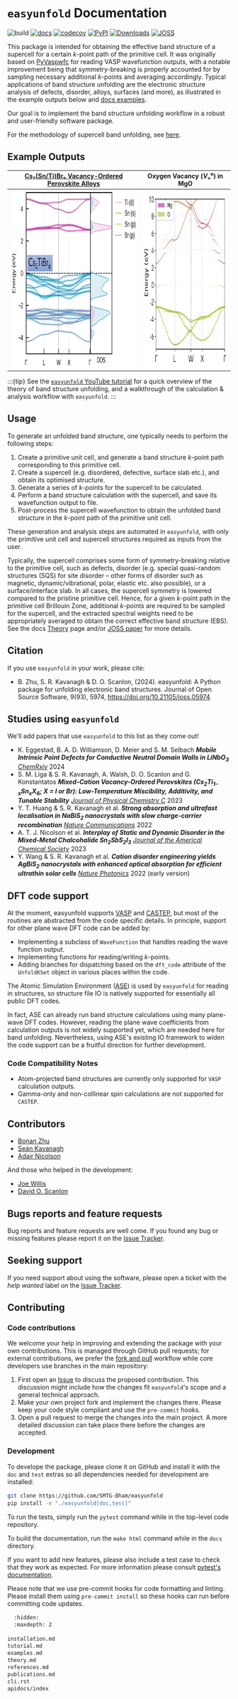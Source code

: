 # `easyunfold` Documentation

![build](https://github.com/SMTG-Bham/easyunfold/actions/workflows/ci.yaml/badge.svg)
[![docs](https://github.com/SMTG-Bham/easyunfold/actions/workflows/docs.yaml/badge.svg)](https://smtg-Bham.github.io/easyunfold/)
[![codecov](https://codecov.io/gh/SMTG-Bham/easyunfold/branch/main/graph/badge.svg?token=XLLWWU5UM2)](https://codecov.io/gh/SMTG-Bham/easyunfold)
[![PyPI](https://img.shields.io/pypi/v/easyunfold)](https://pypi.org/project/easyunfold)
[![Downloads](https://img.shields.io/pypi/dm/easyunfold)](https://smtg-Bham.github.io/easyunfold/)
[![JOSS](https://joss.theoj.org/papers/10.21105/joss.05974/status.svg)](https://doi.org/10.21105/joss.05974)

This package is intended for obtaining the effective band structure of a supercell for a certain _k_-point
path of the primitive cell. It was originally based on 
[PyVaspwfc](https://github.com/QijingZheng/VaspBandUnfolding) for reading VASP wavefunction outputs, 
with a notable improvement being that symmetry-breaking is properly accounted for by sampling necessary 
additional _k_-points and averaging accordingly.
Typical applications of band structure unfolding are the electronic structure analysis of defects, disorder, alloys, surfaces (and more), as illustrated in the example outputs below and [docs examples](https://smtg-Bham.github.io/easyunfold/examples.html).

Our goal is to implement the band structure unfolding workflow in a robust and user-friendly software 
package.

For the methodology of supercell band unfolding, see 
[here](https://link.aps.org/doi/10.1103/PhysRevB.85.085201).

## Example Outputs
| [Cs₂(Sn/Ti)Br₆ Vacancy-Ordered Perovskite Alloys](https://doi.org/10.1021/acs.jpcc.3c05204) |                        Oxygen Vacancy (*V*ₒ⁰) in MgO                         |
|:-------------------------------------------------------------------------------------------:|:---------------------------------------------------------------------------:|
|                      <img src="img/CSTB_easyunfold.gif" height="400"/>                      | <img src="../examples/MgO/unfold_project_MgO_v_O_0_tall.png" height="400"/> |

:::{tip}
See the [`easyunfold` YouTube tutorial](https://youtu.be/9zeABbd1r1U?si=Oix3Bamiw8DZaMO4) for a quick overview of the theory of band structure unfolding, and a walkthrough of the calculation & analysis workflow with `easyunfold`. 
:::

## Usage

To generate an unfolded band structure, one typically needs to perform the following steps:

1. Create a primitive unit cell, and generate a band structure _k_-point path corresponding to this 
   primitive cell.
2. Create a supercell (e.g. disordered, defective, surface slab etc.), and obtain its optimised structure.
3. Generate a series of _k_-points for the supercell to be calculated.
4. Perform a band structure calculation with the supercell, and save its wavefunction output to file.
5. Post-process the supercell wavefunction to obtain the unfolded band structure in the _k_-point path 
   of the primitive unit cell.

These generation and analysis steps are automated in `easyunfold`, with only the primitive unit cell and 
supercell structures required as inputs from the user.

Typically, the supercell comprises some form of symmetry-breaking relative to the primitive cell, such 
as defects, disorder (e.g. special quasi-random structures (SQS) for site disorder – other forms of 
disorder such as magnetic, dynamic/vibrational, polar, elastic etc. also possible), or a surface/interface 
slab.
In all cases, the supercell symmetry is lowered compared to the pristine primitive cell.
Hence, for a given _k_-point path in the primitive cell Brillouin Zone, additional _k_-points are 
required to be sampled for the supercell, and the extracted spectral weights need to be appropriately 
averaged to obtain the correct effective band structure (EBS). See the docs 
[Theory](https://smtg-Bham.github.io/easyunfold/theory.html) page and/or [JOSS paper](https://doi.org/10.21105/joss.05974) for more details.

## Citation

If you use `easyunfold` in your work, please cite:
- B. Zhu, S. R. Kavanagh & D. O. Scanlon, (2024). easyunfold: A Python package for unfolding electronic band structures. Journal of Open Source Software, 9(93), 5974, https://doi.org/10.21105/joss.05974

## Studies using `easyunfold`

We'll add papers that use `easyunfold` to this list as they come out!

- K. Eggestad, B. A. D. Williamson, D. Meier and S. M. Selbach **_Mobile Intrinsic Point Defects for Conductive Neutral Domain Walls in LiNbO<sub>3</sub>_** [_ChemRxiv_](https://chemrxiv.org/engage/chemrxiv/article-details/6687aa33c9c6a5c07a59a394) 2024
- S. M. Liga & S. R. Kavanagh, A. Walsh, D. O. Scanlon and G. Konstantatos **_Mixed-Cation Vacancy-Ordered Perovskites (Cs<sub>2</sub>Ti<sub>1–x</sub>Sn<sub>x</sub>X<sub>6</sub>; X = I or Br): Low-Temperature Miscibility, Additivity, and Tunable Stability_** [_Journal of Physical Chemistry C_](https://doi.org/10.1021/acs.jpcc.3c05204) 2023
- Y. T. Huang & S. R. Kavanagh et al. **_Strong absorption and ultrafast localisation in NaBiS<sub>2</sub> nanocrystals with slow charge-carrier recombination_** [_Nature Communications_](https://www.nature.com/articles/s41467-022-32669-3) 2022
- A. T. J. Nicolson et al. **_Interplay of Static and Dynamic Disorder in the Mixed-Metal Chalcohalide Sn<sub>2</sub>SbS<sub>2</sub>I<sub>3</sub>_** [_Journal of the Americal Chemical Society_](https://doi.org/10.1021/jacs.2c13336) 2023
- Y. Wang & S. R. Kavanagh et al. **_Cation disorder engineering yields AgBiS<sub>2</sub> nanocrystals with enhanced optical absorption for efficient ultrathin solar cells_** [_Nature Photonics_](https://www.nature.com/articles/s41566-021-00950-4) 2022 (early version)

## DFT code support

At the moment, easyunfold supports [VASP](https://www.vasp.at) and [CASTEP](http://www.castep.org), but most of the routines are abstracted from the code specific details.
In principle, support for other plane wave DFT code can be added by:

- Implementing a subclass of `WaveFunction` that handles reading the wave function output.
- Implementing functions for reading/writing _k_-points.
- Adding branches for dispatching based on the `dft_code` attribute of the `UnfoldKSet` object in 
  various places within the code.

The Atomic Simulation Environment ([ASE](https://wiki.fysik.dtu.dk/ase/)) is used by `easyunfold` for 
reading in structures, so structure file IO is natively supported for essentially all public DFT codes.

In fact, ASE can already run band structure calculations using many plane-wave DFT codes.
However, reading the plane wave coefficients from calculation outputs is not widely supported yet, which are needed here for band unfolding.
Nevertheless, using ASE's existing IO framework to widen the code support can be a fruitful direction for further development. 

### Code Compatibility Notes
- Atom-projected band structures are currently only supported for `VASP` calculation outputs.
- Gamma-only and non-collinear spin calculations are not supported for `CASTEP`. 

## Contributors
- [Bonan Zhu](https://github.com/zhubonan)  
- [Seán Kavanagh](https://github.com/kavanase)  
- [Adair Nicolson](https://github.com/adair-nicolson)  

And those who helped in the development:
- [Joe Willis](https://github.com/joebesity)  
- [David O. Scanlon](http://davidscanlon.com/?page_id=5)  


## Bugs reports and feature requests
Bug reports and feature requests are well come.
If you found any bug or missing features please report it on the 
[Issue Tracker](https://github.com/SMTG-Bham/easyunfold/issues).

## Seeking support 

If you need support about using the software, please open a ticket with the *help wanted* label on the [Issue Tracker](https://github.com/SMTG-Bham/easyunfold/issues).

## Contributing

### Code contributions
We welcome your help in improving and extending the package with your
own contributions. This is managed through GitHub pull requests;
for external contributions, we prefer the
[fork and pull](https://guides.github.com/activities/forking/)
workflow while core developers use branches in the main repository:

1. First open an [Issue](https://github.com/SMTG-Bham/easyunfold/issues) to discuss the proposed 
   contribution. This discussion might include how the changes fit `easyunfold`'s scope and a
  general technical approach.
2. Make your own project fork and implement the changes
  there. Please keep your code style compliant and use the `pre-commit` hooks.
3. Open a pull request to merge the changes into the main
  project. A more detailed discussion can take place there before
  the changes are accepted.

### Development 

To develope the package, please clone it on GitHub and install it with the `doc` and `test` extras so all dependencies needed for development are installed:

```bash
git clone https://github.com/SMTG-Bham/easyunfold
pip install -e "./easyunfold[doc,test]"
```

To run the tests, simply run the `pytest` command  while in the top-level code repository.

To build the documentation, run the `make html` command while in the `docs` directory.

If you want to add new features, please also include a test case to check that they work as expected.
For more information please consult [pytest's documentation](https://docs.pytest.org).

Please note that we use pre-commit hooks for code formatting and linting. 
Please install them using `pre-commit install` so these hooks can run before committing code updates.


```{toctree}
  :hidden:
  :maxdepth: 2

installation.md
tutorial.md
examples.md
theory.md
references.md
publications.md
cli.rst
apidocs/index
```